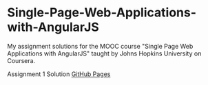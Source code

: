 # Single-Page-Web-Applications-with-AngularJS
My assignment solutions for the MOOC course "Single Page Web Applications with AngularJS" taught by Johns Hopkins University on Coursera.

Assignment 1 Solution [GitHub Pages](https://christeentjose.github.io/Single-Page-Web-Applications-with-AngularJS/Module%201%20Solution/)
